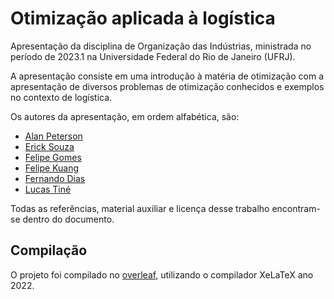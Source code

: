 # Otimização aplicada à logística

Apresentação da disciplina de Organização das Indústrias, ministrada no período de 2023.1 na Universidade Federal do Rio de Janeiro (UFRJ). 

A apresentação consiste em uma introdução à matéria de otimização com a apresentação de diversos problemas de otimização conhecidos e exemplos no contexto de logística. 

Os autores da apresentação, em ordem alfabética, são:

* [Alan Peterson]()
* [Erick Souza]()
* [Felipe Gomes]()
* [Felipe Kuang]()
* [Fernando Dias](https://github.com/Fdms-3741)
* [Lucas Tiné]()

Todas as referências, material auxiliar e licença desse trabalho encontram-se dentro do documento.

## Compilação

O projeto foi compilado no [overleaf](https://overleaf.com), utilizando o compilador XeLaTeX ano 2022.
